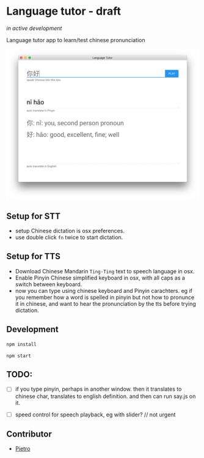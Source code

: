 # Language tutor - draft 

_in active development_

Language tutor app to learn/test chinese pronunciation 

<!-- Used [Quick Start Guide](http://electron.atom.io/docs/tutorial/quick-start) as a starting point. -->

![sample](sample.png)



## Setup for STT 
- setup Chinese dictation is osx preferences.
- use double click `fn` twice to start dictation.

## Setup for TTS
- Download Chinese Mandarin `Ting-Ting`  text to speech language in osx.
- Enable Pinyin Chinese simplified keyboard in osx, with all caps as a switch between keyboard. 
- now you can type using chinese keyboard and Pinyin carachters. eg if you remember how a word is spelled in pinyin but not how to pronunce it in chinese, and want to hear the pronunciation by the tts before trying dictation.


## Development

```
npm install
```

```
npm start
```

## TODO: 

- [ ] if you type pinyin, perhaps in another window. then it translates to chinese char, translates to english definition. and then can run say.js on it.  
- [ ] speed control for speech playback, eg with slider? // not urgent


## Contributor 

- [Pietro](https://github.com/pietrop)